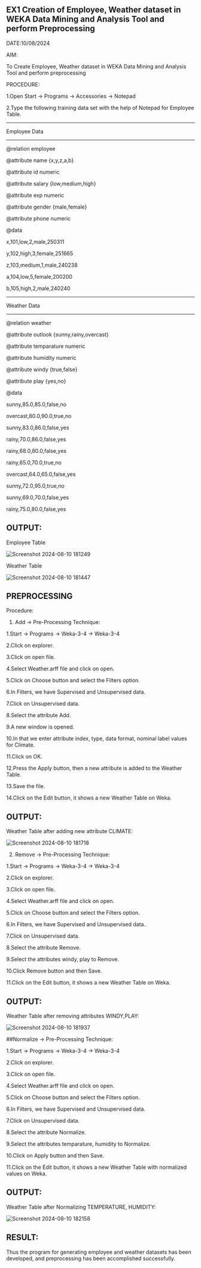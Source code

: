 ## EX1 Creation of Employee, Weather dataset in WEKA Data Mining and Analysis Tool and perform Preprocessing


DATE:10/08/2024


AIM:

To Create Employee, Weather dataset in WEKA Data Mining and Analysis Tool and perform preprocessing

PROCEDURE:

1.Open Start -> Programs -> Accessories -> Notepad

2.Type the following training data set with the help of Notepad for Employee Table.

--------------

Employee Data

---------------

@relation employee

@attribute name {x,y,z,a,b}

@attribute id numeric

@attribute salary {low,medium,high}

@attribute exp numeric

@attribute gender {male,female}

@attribute phone numeric

@data

x,101,low,2,male,250311

y,102,high,3,female,251665

z,103,medium,1,male,240238

a,104,low,5,female,200200

b,105,high,2,male,240240


--------------

Weather Data

---------------

@relation weather

@attribute outlook {sunny,rainy,overcast}

@attribute temparature numeric

@attribute humidity numeric

@attribute windy {true,false}

@attribute play {yes,no}

@data

sunny,85.0,85.0,false,no

overcast,80.0,90.0,true,no

sunny,83.0,86.0,false,yes

rainy,70.0,86.0,false,yes

rainy,68.0,80.0,false,yes

rainy,65.0,70.0,true,no

overcast,64.0,65.0,false,yes

sunny,72.0,95.0,true,no

sunny,69.0,70.0,false,yes

rainy,75.0,80.0,false,yes


## OUTPUT:

Employee Table


![Screenshot 2024-08-10 181249](https://github.com/user-attachments/assets/dd25215f-bae9-4fc2-afab-d58ada49f21b)


Weather Table


![Screenshot 2024-08-10 181447](https://github.com/user-attachments/assets/26e934ad-9b09-4fb8-bdc6-07e41158d0f4)


## PREPROCESSING

Procedure:

1) Add -> Pre-Processing Technique:
   
1.Start -> Programs -> Weka-3-4 -> Weka-3-4

2.Click on explorer.

3.Click on open file.

4.Select Weather.arff file and click on open.

5.Click on Choose button and select the Filters option.

6.In Filters, we have Supervised and Unsupervised data.

7.Click on Unsupervised data.

8.Select the attribute Add.

9.A new window is opened.

10.In that we enter attribute index, type, data format, nominal label values for Climate.

11.Click on OK.

12.Press the Apply button, then a new attribute is added to the Weather Table.

13.Save the file.

14.Click on the Edit button, it shows a new Weather Table on Weka.



## OUTPUT:


Weather Table after adding new attribute CLIMATE:


![Screenshot 2024-08-10 181718](https://github.com/user-attachments/assets/5bf046f9-3f79-4d09-aba6-6d4c685acf2b)


2) Remove -> Pre-Processing Technique:
   
1.Start -> Programs -> Weka-3-4 -> Weka-3-4

2.Click on explorer.

3.Click on open file.

4.Select Weather.arff file and click on open.

5.Click on Choose button and select the Filters option.

6.In Filters, we have Supervised and Unsupervised data.

7.Click on Unsupervised data.

8.Select the attribute Remove.

9.Select the attributes windy, play to Remove.

10.Click Remove button and then Save.

11.Click on the Edit button, it shows a new Weather Table on Weka.

   
## OUTPUT:


Weather Table after removing attributes WINDY,PLAY:


![Screenshot 2024-08-10 181937](https://github.com/user-attachments/assets/c2aa13c5-4f24-46df-8f08-a497dfd9e231)


##Normalize -> Pre-Processing Technique:

1.Start -> Programs -> Weka-3-4 -> Weka-3-4

2.Click on explorer.

3.Click on open file.

4.Select Weather.arff file and click on open.

5.Click on Choose button and select the Filters option.

6.In Filters, we have Supervised and Unsupervised data.

7.Click on Unsupervised data.

8.Select the attribute Normalize.

9.Select the attributes temparature, humidity to Normalize.

10.Click on Apply button and then Save.

11.Click on the Edit button, it shows a new Weather Table with normalized values on Weka.


## OUTPUT:

Weather Table after Normalizing TEMPERATURE, HUMIDITY:


![Screenshot 2024-08-10 182158](https://github.com/user-attachments/assets/6685264c-4538-4d04-973e-fdc42e563842)


## RESULT:

Thus the program for generating employee and weather datasets has been developed, and preprocessing has been accomplished successfully.
